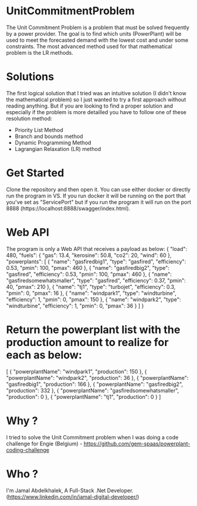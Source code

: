 # UnitCommitmentProblem
The Unit Commitment Problem is a problem that must be solved frequently by a power provider. The goal is to find which units (PowerPlant) will be used to meet the forecasted demand with the lowest cost and under some constraints. The most advanced method used for that mathematical problem is the LR methods. 


# Solutions
The first logical solution that I tried was an intuitive solution (I didn't know the mathematical problem) so I just wanted to try a first approach without reading anything.
But if you are looking to find a proper solution and especially if the problem is more detailled you have to follow one of these resolution method:
- Priority List Method
- Branch and bounds method
- Dynamic Programming Method
- Lagrangian Relaxation (LR) method


# Get Started
Clone the repository and then open it. You can use either docker or directly run the program in VS. If you run docker it will be running on the port that you've set as "ServicePort" but if you run the program it will run on the port 8888 (https://localhost:8888/swagger/index.html).

# Web API
The program is only a Web API that receives a payload as below:
{
  "load": 480,
  "fuels": {
    "gas": 13.4,
    "kerosine": 50.8,
    "co2": 20,
    "wind": 60
  },
  "powerplants": [
    {
      "name": "gasfiredbig1",
      "type": "gasfired",
      "efficiency": 0.53,
      "pmin": 100,
      "pmax": 460
    },
    {
      "name": "gasfiredbig2",
      "type": "gasfired",
      "efficiency": 0.53,
      "pmin": 100,
      "pmax": 460
    },
    {
      "name": "gasfiredsomewhatsmaller",
      "type": "gasfired",
      "efficiency": 0.37,
      "pmin": 40,
      "pmax": 210
    },
    {
      "name": "tj1",
      "type": "turbojet",
      "efficiency": 0.3,
      "pmin": 0,
      "pmax": 16
    },
    {
      "name": "windpark1",
      "type": "windturbine",
      "efficiency": 1,
      "pmin": 0,
      "pmax": 150
    },
    {
      "name": "windpark2",
      "type": "windturbine",
      "efficiency": 1,
      "pmin": 0,
      "pmax": 36
    }
  ]
}

# Return the powerplant list with the production amount to realize for each as below:
[
  {
    "powerplantName": "windpark1",
    "production": 150
  },
  {
    "powerplantName": "windpark2",
    "production": 36
  },
  {
    "powerplantName": "gasfiredbig1",
    "production": 166
  },
  {
    "powerplantName": "gasfiredbig2",
    "production": 332
  },
  {
    "powerplantName": "gasfiredsomewhatsmaller",
    "production": 0
  },
  {
    "powerplantName": "tj1",
    "production": 0
  }
]

# Why ?
I tried to solve the Unit Commitment problem when I was doing a code challenge for Engie (Belgium) - https://github.com/gem-spaas/powerplant-coding-challenge

# Who ?
I'm Jamal Abdelkhalek, A Full-Stack .Net Developer. (https://www.linkedin.com/in/jamal-digital-developer/)
